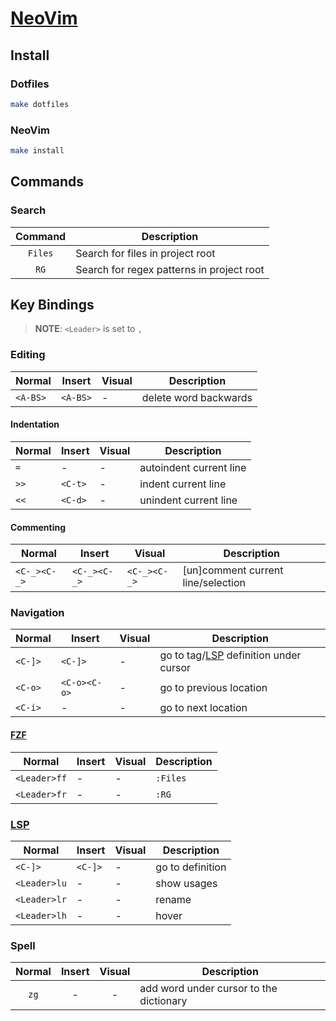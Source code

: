 # [NeoVim](https://neovim.io)

## Install

### Dotfiles

```sh
make dotfiles
```

### NeoVim

```sh
make install
```

## Commands

### Search

| Command | Description                               |
|:-------:|-------------------------------------------|
| `Files` | Search for files in project root          |
| `RG`    | Search for regex patterns in project root |

## Key Bindings

> **NOTE**: `<Leader>` is set to `,`

### Editing

| Normal       | Insert       | Visual       | Description                     |
|--------------|--------------|--------------|---------------------------------|
| `<A-BS>`     | `<A-BS>`     | -            | delete word backwards           |

#### Indentation

| Normal       | Insert       | Visual       | Description                     |
|--------------|--------------|--------------|---------------------------------|
| `=`          | -            | -            | autoindent current line         |
| `>>`         | `<C-t>`      | -            | indent current line             |
| `<<`         | `<C-d>`      | -            | unindent current line           |

#### Commenting

| Normal       | Insert       | Visual       | Description                        |
|--------------|--------------|--------------|------------------------------------|
| `<C-_><C-_>` | `<C-_><C-_>` | `<C-_><C-_>` | [un]comment current line/selection |

### Navigation

| Normal       | Insert       | Visual       | Description                                   |
|--------------|--------------|--------------|-----------------------------------------------|
| `<C-]>`      | `<C-]>`      | -            | go to tag/[LSP](#lsp) definition under cursor |
| `<C-o>`      | `<C-o><C-o>` | -            | go to previous location                       |
| `<C-i>`      | -            | -            | go to next location                           |

#### [FZF](https://github.com/junegunn/fzf.vim)

| Normal       | Insert       | Visual       | Description                     |
|--------------|--------------|--------------|---------------------------------|
| `<Leader>ff` | -            | -            | `:Files`                        |
| `<Leader>fr` | -            | -            | `:RG`                           |

### [LSP](https://github.com/prabirshrestha/vim-lsp)

| Normal       | Insert       | Visual       | Description        |
|--------------|--------------|--------------|--------------------|
| `<C-]>`      | `<C-]>`      | -            | go to definition   |
| `<Leader>lu` | -            | -            | show usages        |
| `<Leader>lr` | -            | -            | rename             |
| `<Leader>lh` | -            | -            | hover              |


### Spell


| Normal       | Insert       | Visual       | Description                             |
|:------------:|:------------:|:------------:|-----------------------------------------|
| `zg`         | -            | -            | add word under cursor to the dictionary |

